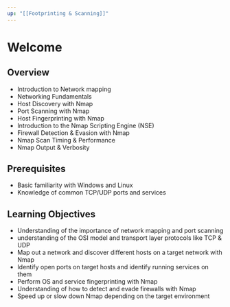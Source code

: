 ```yaml
---
up: "[[Footprinting & Scanning]]"
---
```


# Welcome

## Overview

- Introduction to Network mapping
- Networking Fundamentals
- Host Discovery with Nmap
- Port Scanning with Nmap
- Host Fingerprinting with Nmap
- Introduction to the Nmap Scripting Engine (NSE)
- Firewall Detection & Evasion with Nmap
- Nmap Scan Timing & Performance
- Nmap Output & Verbosity

## Prerequisites

- Basic familiarity with Windows and Linux
- Knowledge of common TCP/UDP ports and services

## Learning Objectives

- Understanding of the importance of network mapping and port scanning
- understanding of the OSI model and transport layer protocols like TCP & UDP
- Map out a network and discover different hosts on a target network with Nmap
- Identify open ports on target hosts and identify running services on them
- Perform OS and service fingerprinting with Nmap
- Understanding of how to detect and evade firewalls with Nmap
- Speed up or slow down Nmap depending on the target environment
